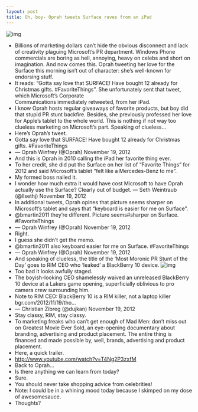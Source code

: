 ```yaml
---
layout: post
title: Oh, boy- Oprah tweets Surface raves from an iPad
---
```

![img](http://media.idownloadblog.com/wp-content/uploads/2012/11/Oprah-loves-Surface-tweet.jpg)
* Billions of marketing dollars can’t hide the obvious disconnect and lack of creativity plaguing Microsoft’s PR department. Windows Phone commercials are boring as hell, annoying, heavy on celebs and short on imagination. And now comes this. Oprah tweeting her love for the Surface this morning isn’t out of character: she’s well-known for endorsing stuff.
* It reads: “Gotta say love that SURFACE! Have bought 12 already for Christmas gifts. #FavoriteThings”. She unfortunately sent that tweet, which Microsoft’s Corporate Communications immediately retweeted, from her iPad.
* I know Oprah hosts regular giveaways of favorite products, but boy did that stupid PR stunt backfire. Besides, she previously professed her love for Apple’s tablet to the whole world. This is nothing if not way too clueless marketing on Microsoft’s part. Speaking of clueless…
* Here’s Oprah’s tweet.
* Gotta say love that SURFACE! Have bought 12 already for Christmas gifts. #FavoriteThings
* — Oprah Winfrey (@Oprah) November 19, 2012
* And this is Oprah in 2010 calling the iPad her favorite thing ever.
* To her credit, she did put the Surface on her list of “Favorite Things” for 2012 and said Microsoft’s tablet “felt like a Mercedes-Benz to me”.
* My formed boss nailed it.
* I wonder how much extra it would have cost Microsoft to have Oprah actually use the Surface? Clearly out of budget. — Seth Weintraub (@llsethj) November 19, 2012
* In additional tweets, Oprah opines that picture seems sharper on Microsoft’s tablet and says that “keyboard is easier for me on Surface”.
* @bmartin2011 they’re different. Picture seems#sharper on Surface. #FavoriteThings
* — Oprah Winfrey (@Oprah) November 19, 2012
* Right.
* I guess she didn’t get the memo.
* @bmartin2011 also keyboard easier for me on Surface. #FavoriteThings
* — Oprah Winfrey (@Oprah) November 19, 2012
* And speaking of clueless, the title of the ‘Most Moronic PR Stunt of the Day’ goes to RIM CEO who ‘leaked’ a BlackBerry 10 device.
![img](http://media.idownloadblog.com/wp-content/uploads/2012/11/BlackBerry-10-staged-leak.jpg)
* Too bad it looks awfully staged.
* The boyish-looking CEO shamelessly waived an unreleased BlackBerry 10 device at a Lakers game opening, superficially oblivious to pro camera crew surrounding him.
* Note to RIM CEO: BlackBerry 10 is a RIM killer, not a laptop killer bgr.com/2012/11/19/tho…
* — Christian Zibreg (@dujkan) November 19, 2012
* Stay classy, RIM, stay classy.
* To marketing freaks who can’t get enough of Mad Men: don’t miss out on Greatest Movie Ever Sold, an eye-opening documentary about branding, advertising and product placement. The entire thing is financed and made possible by, well, brands, advertising and product placement.
* Here, a quick trailer.
* http://www.youtube.com/watch?v=T4Ng2P3zxfM
* Back to Oprah…
* Is there anything we can learn from today?
* Sure.
* You should never take shopping advice from celebrities!
* Note: I could be in a whining mood today because I skimped on my dose of awesomesauce.
* Thoughts?

